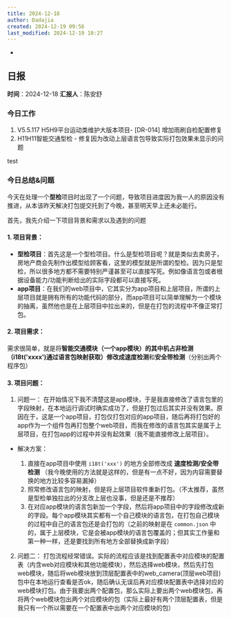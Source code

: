 ```yaml
---
title: 2024-12-18
author: Dadajia
created: 2024-12-19 09:56
last_modified: 2024-12-19 10:27
---
```

-

## 日报
**时间**：2024-12-18 **汇报人**：陈安舒
### 今日工作
1. V5.5.117 H5H9平台运动类维护大版本项目- \[DR-014] 增加雨刷自检配置修复
2. H11H11智能交通型检 - 修复因为改动上层语言包导致实际打包效果未显示的问题

test
### 今日总结&问题
今天在处理一个**型检**项目时出现了一个问题，导致项目进度因为我一人的原因没有推进，从本该昨天解决打包提交托到了今晚，甚至明天早上还未必能行。

首先，我先介绍一下项目背景和需求以及遇到的问题

#### 1. 项目背景：
- **型检项目**：首先这是一个型检项目。什么是型检项目呢？就是类似去卖房子，房地产商会先制作出模型给顾客看，这里的模型就是所谓的型检。因为只是型检，所以很多地方都不需要特别严谨甚至可以直接写死。例如像语言包或者根据设备能力/功能判断给出的实际字段都可以直接写死。
- **app项目**：在我们的web项目中，它其实分为app项目和上层项目，所谓的上层项目就是拥有所有的功能代码的部分，而app项目可以简单理解为一个模块的抽离，虽然他也是在上层项目中拉出来的，但是在打包的流程中不像正常打包。
#### 2. 项目需求：
需求很简单，就是将**智能交通模块（一个app模块）**的其中**机占非检测（i18t('xxxx')通过语言包映射获取）**修改成**速度检测**和**安全带检测**（分别出两个程序包）
#### 3. 项目问题：
1. 问题一：
在开始情况下我不清楚这是app模块，于是我直接修改了语言包里的字段映射，在本地运行调试时确实成功了，但是打包过后其实并没有效果。原因在于，这是一个app项目，打包仅打包对应的app项目，随后再将打包好的app作为一个组件包再打包整个web项目，而我在修改的语言包其实是属于上层项目，在打包app的过程中并没有起效果（我不能直接修改上层项目）。
  - 解决方案：    

     1. 直接在app项目中使用 `i18t('xxx')` 的地方全部修改成 **速度检测/安全带检测**
     （我今晚使用的方法就是这样的，但是有一点不好，因为内容需要替换的地方比较多容易漏掉）
     2. 照常修改语言包的映射，但是将上层项目软件重新打包。（不太推荐，虽然是型检单独拉出的分支改上层也没事，但是还是不推荐）
     3. 在对应app模块的语言包新加一个字段，然后将app项目中的字段修改成新的字段。每个app模块其实都有一个自己模块的语言包，在打包自己模块的过程中自己的语言包还是会打包的（之前的映射是在 `common.json` 中的，属于上层模块，它是会被app模块的语言包覆盖的；但其实工作量和第一种一样，还是要找到所有地方全部替换成新字段）

2. 问题二：
打包流程经常错误。实际的流程应该是找到配置表中对应模块的配置表（内含web对应模块和其他功能模块），然后选择web模块，然后先打包web模块，随后将web模块放到顶层配置表中的web_camera(顶层web项目)包中在本地运行查看是否ok，随后确认无误后再对应模块配置表中选择对应的web模块打包。由于我要出两个配置包，那么实际上要出两个web模块包，再将两个web模块包出两个对应模块的包（实际上最好有两个顶层配置表，但是我只有一个所以需要在一个配置表中出两个对应模块的包）